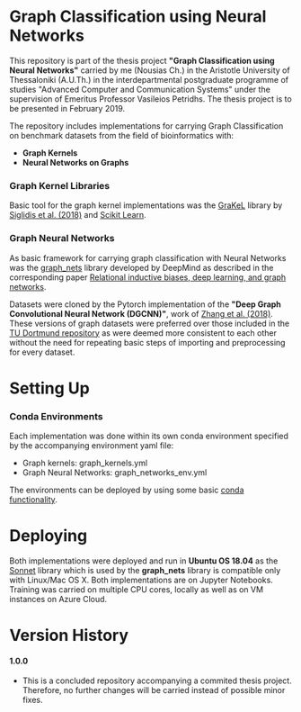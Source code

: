 Graph Classification using Neural Networks
=================
This repository is part of the thesis project **"Graph Classification using Neural Networks"** carried by me (Nousias Ch.) in the Aristotle University of Thessaloniki (A.U.Th.) in the interdepartmental postgraduate programme of studies "Advanced Computer and Communication Systems" under the supervision of Emeritus Professor Vasileios Petridhs. The thesis project is to be presented in February 2019.

The repository includes implementations for carrying Graph Classification on benchmark datasets from the field of bioinformatics with:
- **Graph Kernels**
- **Neural Networks on Graphs**

### Graph Kernel Libraries
Basic tool for the graph kernel implementations was the [GraKeL](https://github.com/ysig/GraKeL/) library by [Siglidis et al. (2018)](https://arxiv.org/abs/1806.02193) and [Scikit Learn](https://scikit-learn.org/stable/). 

### Graph Neural Networks
As basic framework for carrying graph classification with Neural Networks was the [graph_nets](https://github.com/deepmind/graph_nets) library developed by DeepMind as described in the corresponding paper [Relational inductive biases, deep learning, and graph networks](https://arxiv.org/abs/1806.01261).

Datasets were cloned by the Pytorch implementation of the **"Deep Graph Convolutional Neural Network (DGCNN)"**, work of [Zhang et al. (2018)](https://github.com/muhanzhang/dgcnn). These versions of graph datasets were preferred over those included in the [TU Dortmund repository](https://ls11-www.cs.tu-dortmund.de/staff/morris/graphkerneldatasets) as were deemed more consistent to each other without the need for repeating basic steps of importing and preprocessing for every dataset.


Setting Up
=================

### Conda Environments
Each implementation was done within its own conda environment specified by the accompanying environment yaml file:
- Graph kernels: graph_kernels.yml
- Graph Neural Networks: graph_networks_env.yml

The environments can be deployed by using some basic [conda functionality](https://conda.io/projects/conda/en/latest/user-guide/tasks/manage-environments.html#creating-an-environment-from-an-environment-yml-file).

Deploying
=================
Both implementations were deployed and run in **Ubuntu OS 18.04** as the [Sonnet](https://github.com/deepmind/sonnet) library which is used by the **graph_nets** library is compatible only with Linux/Mac OS X. Both implementations are on Jupyter Notebooks. Training was carried on multiple CPU cores, locally as well as on VM instances on Azure Cloud. 


Version History
=================
#### 1.0.0
- This is a concluded repository accompanying a commited thesis project. Therefore, no further changes will be carried instead of possible minor fixes.
